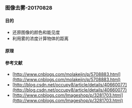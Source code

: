 ### 图像去雾-20170828
#### 目的
- 还原图像的颜色和能见度
- 利用雾的浓度计算物体的距离
#### 原理
#### 参考文献 
- [http://www.cnblogs.com/molakejin/p/5708883.html](http://www.cnblogs.com/molakejin/p/5708883.html)
- [http://blog.csdn.net/occupy8/article/details/40660077](http://blog.csdn.net/occupy8/article/details/40660077)
- [http://www.cnblogs.com/Imageshop/p/3281703.html](http://www.cnblogs.com/Imageshop/p/3281703.html)


